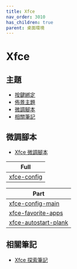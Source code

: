 ```yaml
---
title: Xfce
nav_order: 3010
has_children: true
parent: 桌面環境
---
```



# Xfce


## 主題

* [按鍵綁定](https://samwhelp.github.io/note-about-linuxmint/read/master/desktop-environment/xfce/keybind.html)
* [佈景主題](https://samwhelp.github.io/note-about-linuxmint/read/master/desktop-environment/xfce/theme.html)
* [微調腳本](#微調腳本)
* [相關筆記](#相關筆記)


## 微調腳本

*  [Xfce 微調腳本](https://github.com/samwhelp/linuxmint-adjustment/tree/main/prototype/de/xfce)

| Full |
| --- |
| [xfce-config](https://github.com/samwhelp/linuxmint-adjustment/tree/main/prototype/de/xfce/full/xfce-config) |

| Part |
| --- |
| [xfce-config-main](https://github.com/samwhelp/linuxmint-adjustment/tree/main/prototype/de/xfce/part/xfce-config-main) |
| [xfce-favorite-apps](https://github.com/samwhelp/linuxmint-adjustment/tree/main/prototype/de/xfce/part/xfce-favorite-apps) |
| [xfce-autostart-plank](https://github.com/samwhelp/linuxmint-adjustment/tree/main/prototype/de/xfce/part/xfce-autostart-plank) |


## 相關筆記

* [Xfce 探索筆記](https://samwhelp.github.io/note-about-xfce/)
